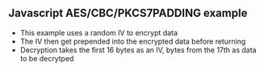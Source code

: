 ## Javascript AES/CBC/PKCS7PADDING example

+ This example uses a random IV to encrypt data
+ The IV then get prepended into the encrypted data before returning
+ Decryption takes the first 16 bytes as an IV, bytes from the 17th as data to be decrytped
